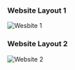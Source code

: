 ### Website Layout 1
![Wesbite 1](https://marketplace.canva.com/EAEvfbYJlLs/1/0/1600w/canva-light-blue-simple-light-app-download-website-uKwx5OKtXZU.jpg)

### Website Layout 2
![Website 2](https://i.pinimg.com/originals/d5/1c/45/d51c455f964886d9eb3cd310a37a04a6.jpg)
